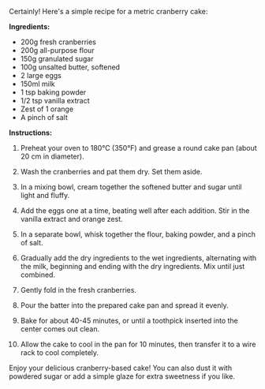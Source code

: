 Certainly! Here's a simple recipe for a metric cranberry cake:

**Ingredients:**
- 200g fresh cranberries
- 200g all-purpose flour
- 150g granulated sugar
- 100g unsalted butter, softened
- 2 large eggs
- 150ml milk
- 1 tsp baking powder
- 1/2 tsp vanilla extract
- Zest of 1 orange
- A pinch of salt

**Instructions:**

1. Preheat your oven to 180°C (350°F) and grease a round cake pan (about 20 cm in diameter).

2. Wash the cranberries and pat them dry. Set them aside.

3. In a mixing bowl, cream together the softened butter and sugar until light and fluffy.

4. Add the eggs one at a time, beating well after each addition. Stir in the vanilla extract and orange zest.

5. In a separate bowl, whisk together the flour, baking powder, and a pinch of salt.

6. Gradually add the dry ingredients to the wet ingredients, alternating with the milk, beginning and ending with the dry ingredients. Mix until just combined.

7. Gently fold in the fresh cranberries.

8. Pour the batter into the prepared cake pan and spread it evenly.

9. Bake for about 40-45 minutes, or until a toothpick inserted into the center comes out clean.

10. Allow the cake to cool in the pan for 10 minutes, then transfer it to a wire rack to cool completely.

Enjoy your delicious cranberry-based cake! You can also dust it with powdered sugar or add a simple glaze for extra sweetness if you like.
